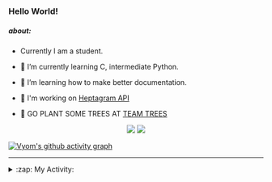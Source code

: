 ### Hello World!

##### about:
- Currently I am a student.
- 🌱 I’m currently learning C, intermediate Python.
- 🌱 I’m learning how to make better documentation.
- 🌱 I'm working on [Heptagram API](https://github.com/Heptagram-Bot/api)

- 🌱 GO PLANT SOME TREES AT [TEAM TREES](https://teamtrees.org/)

<p align="center">
  <a href="https://twitter.com/Vyvy_viM"><img target="_blank" src="https://img.shields.io/badge/twitter%20@Vyvy_viM-0D95E8?style=for-the-badge&logo=twitter&logoColor=white"/></a> 
  <a href="https://vyvy-vi.github.io/portfolio"><img target="_blank" src="https://img.shields.io/badge/-I_love_open_source-green?style=for-the-badge&logo=github&logoColor=black"/></a> 
</p>

[![Vyom's github activity graph](https://activity-graph.herokuapp.com/graph?username=Vyvy-vi)](https://github.com/ashutosh00710/github-readme-activity-graph)

---
<details>
  <summary>:zap: My Activity:</summary>
  
<!--START_SECTION:waka-->
**I'm a Night 🦉** 

```text
🌞 Morning    37 commits     █░░░░░░░░░░░░░░░░░░░░░░░░   5.91% 
🌆 Daytime    149 commits    ██████░░░░░░░░░░░░░░░░░░░   23.8% 
🌃 Evening    221 commits    ████████░░░░░░░░░░░░░░░░░   35.3% 
🌙 Night      219 commits    ████████░░░░░░░░░░░░░░░░░   34.98%

```
📅 **I'm Most Productive on Sunday** 

```text
Monday       60 commits     ██░░░░░░░░░░░░░░░░░░░░░░░   9.58% 
Tuesday      85 commits     ███░░░░░░░░░░░░░░░░░░░░░░   13.58% 
Wednesday    91 commits     ███░░░░░░░░░░░░░░░░░░░░░░   14.54% 
Thursday     75 commits     ███░░░░░░░░░░░░░░░░░░░░░░   11.98% 
Friday       54 commits     ██░░░░░░░░░░░░░░░░░░░░░░░   8.63% 
Saturday     90 commits     ███░░░░░░░░░░░░░░░░░░░░░░   14.38% 
Sunday       171 commits    ██████░░░░░░░░░░░░░░░░░░░   27.32%

```


📊 **This Week I Spent My Time On** 

```text
🔥 Editors: 
Vim                      1 hr 23 mins        █████████████████████████   100.0%

🐱‍💻 Projects: 
api                      36 mins             ███████████░░░░░░░░░░░░░░   44.24% 
dance-competition-mvp    18 mins             █████░░░░░░░░░░░░░░░░░░░░   22.5% 
Linkfree                 10 mins             ███░░░░░░░░░░░░░░░░░░░░░░   12.39% 
discord-bot              7 mins              ██░░░░░░░░░░░░░░░░░░░░░░░   9.59% 
tec-announcements        6 mins              ██░░░░░░░░░░░░░░░░░░░░░░░   7.98%

```


 Last Updated on 05/11/2021
<!--END_SECTION:waka-->
</details>
